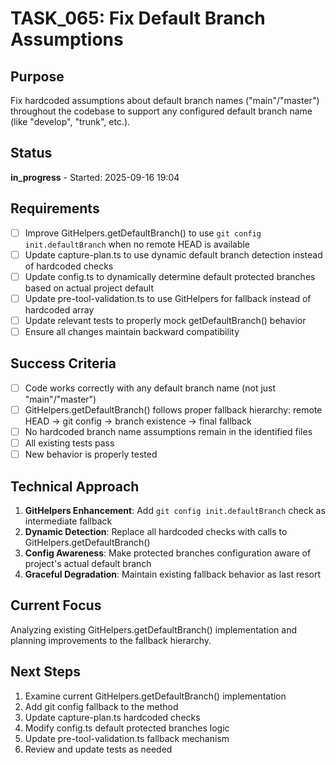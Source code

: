 # TASK_065: Fix Default Branch Assumptions

## Purpose
Fix hardcoded assumptions about default branch names ("main"/"master") throughout the codebase to support any configured default branch name (like "develop", "trunk", etc.).

## Status
**in_progress** - Started: 2025-09-16 19:04

## Requirements
- [ ] Improve GitHelpers.getDefaultBranch() to use `git config init.defaultBranch` when no remote HEAD is available
- [ ] Update capture-plan.ts to use dynamic default branch detection instead of hardcoded checks
- [ ] Update config.ts to dynamically determine default protected branches based on actual project default
- [ ] Update pre-tool-validation.ts to use GitHelpers for fallback instead of hardcoded array
- [ ] Update relevant tests to properly mock getDefaultBranch() behavior
- [ ] Ensure all changes maintain backward compatibility

## Success Criteria
- [ ] Code works correctly with any default branch name (not just "main"/"master")
- [ ] GitHelpers.getDefaultBranch() follows proper fallback hierarchy: remote HEAD → git config → branch existence → final fallback
- [ ] No hardcoded branch name assumptions remain in the identified files
- [ ] All existing tests pass
- [ ] New behavior is properly tested

## Technical Approach
1. **GitHelpers Enhancement**: Add `git config init.defaultBranch` check as intermediate fallback
2. **Dynamic Detection**: Replace all hardcoded checks with calls to GitHelpers.getDefaultBranch()
3. **Config Awareness**: Make protected branches configuration aware of project's actual default branch
4. **Graceful Degradation**: Maintain existing fallback behavior as last resort

## Current Focus
Analyzing existing GitHelpers.getDefaultBranch() implementation and planning improvements to the fallback hierarchy.

## Next Steps
1. Examine current GitHelpers.getDefaultBranch() implementation
2. Add git config fallback to the method
3. Update capture-plan.ts hardcoded checks
4. Modify config.ts default protected branches logic
5. Update pre-tool-validation.ts fallback mechanism
6. Review and update tests as needed